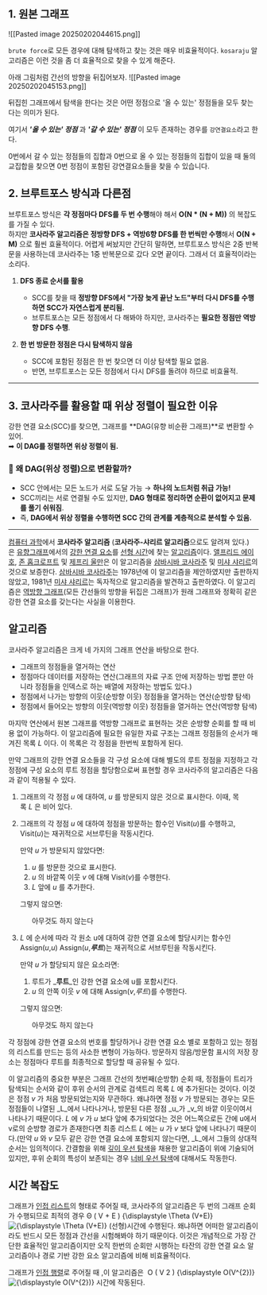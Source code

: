 ## 1. 원본 그래프

![[Pasted image 20250202044615.png]]


`brute force`로 모든 경우에 대해 탐색하고 찾는 것은 매우 비효율적이다.
`kosaraju` 알고리즘은 이런 것을 좀 더 효율적으로 찾을 수 있게 해준다.

아래 그림처럼 간선의 방향을 뒤집어보자.
![[Pasted image 20250202045153.png]]

뒤집힌 그래프에서 탐색을 한다는 것은 어떤 정점으로 '올 수 있는' 정점들을 모두 찾는다는 의미가 된다. 

여기서 ___'올 수 있는' 정점___ 과 ___'갈 수 있는' 정점___ 이 모두 존재하는 경우를 `강연결요소`라고 한다. 


0번에서 갈 수 있는 정점들의 집합과 0번으로 올 수 있는 정점들의 집합이 있을 때 둘의 교집합을 찾으면 0번 정점이 포함된 강연결요소들을 찾을 수 있습니다.

## 2. 브루트포스 방식과 다른점
브루트포스 방식은 **각 정점마다 DFS를 두 번 수행**해야 해서 **O(N * (N + M))** 의 복잡도를 가질 수 있다.  
하지만 **코사라주 알고리즘은 정방향 DFS + 역방6향 DFS를 한 번씩만 수행**해서 **O(N + M)** 으로 훨씬 효율적이다. 어렵게 써놨지만 간단히 말하면, 브루트포스 방식은 2중 반복문을 사용하는데 코사라주는 1중 반복문으로 갔다 오면 끝이다. 그래서 더 효율적이라는 소리다.

1. **DFS 종료 순서를 활용**
    
    - SCC를 찾을 때 **정방향 DFS에서 "가장 늦게 끝난 노드"부터 다시 DFS를 수행하면 SCC가 자연스럽게 분리됨.**
    - 브루트포스는 모든 정점에서 다 해봐야 하지만, 코사라주는 **필요한 정점만 역방향 DFS 수행**.
2. **한 번 방문한 정점은 다시 탐색하지 않음**
    
    - SCC에 포함된 정점은 한 번 찾으면 더 이상 탐색할 필요 없음.
    - 반면, 브루트포스는 모든 정점에서 다시 DFS를 돌려야 하므로 비효율적.

---

## 3. 코사라주를 활용할 때 위상 정렬이 필요한 이유

강한 연결 요소(SCC)를 찾으면, 그래프를 **DAG(유향 비순환 그래프)**로 변환할 수 있어.  
➡ **이 DAG를 정렬하면 위상 정렬이 됨.**

### 🔹 **왜 DAG(위상 정렬)으로 변환할까?**

- SCC 안에서는 모든 노드가 서로 도달 가능 → **하나의 노드처럼 취급 가능!**
- SCC끼리는 서로 연결될 수도 있지만, **DAG 형태로 정리하면 순환이 없어지고 문제를 풀기 쉬워짐**.
- 즉, **DAG에서 위상 정렬을 수행하면 SCC 간의 관계를 계층적으로 분석할 수 있음.**


---

[컴퓨터 과학](https://ko.wikipedia.org/wiki/%EC%BB%B4%ED%93%A8%ED%84%B0_%EA%B3%BC%ED%95%99 "컴퓨터 과학")에서 **코사라주 알고리즘** (**코사라주-샤리르 알고리즘**으로도 알려져 있다.)은 [유향그래프](https://ko.wikipedia.org/wiki/%EC%9C%A0%ED%96%A5%EA%B7%B8%EB%9E%98%ED%94%84 "유향그래프")에서의 [강한 연결 요소](https://ko.wikipedia.org/wiki/%EA%B0%95%ED%95%9C_%EC%97%B0%EA%B2%B0_%EC%9A%94%EC%86%8C "강한 연결 요소")를 [선형 시간](https://ko.wikipedia.org/wiki/%EC%8B%9C%EA%B0%84_%EB%B3%B5%EC%9E%A1%EB%8F%84 "시간 복잡도")에 찾는 [알고리즘](https://ko.wikipedia.org/wiki/%EC%95%8C%EA%B3%A0%EB%A6%AC%EC%A6%98 "알고리즘")이다. [앨프리드 에이호](https://ko.wikipedia.org/wiki/%EC%95%A8%ED%94%84%EB%A6%AC%EB%93%9C_%EC%97%90%EC%9D%B4%ED%98%B8 "앨프리드 에이호"), [존 홉크로프트](https://ko.wikipedia.org/wiki/%EC%A1%B4_%ED%99%89%ED%81%AC%EB%A1%9C%ED%94%84%ED%8A%B8 "존 홉크로프트") 및 [제프리 울만](https://ko.wikipedia.org/wiki/%EC%A0%9C%ED%94%84%EB%A6%AC_%EC%9A%B8%EB%A7%8C "제프리 울만")은 이 알고리즘을 [삼바시바 코사라주](https://ko.wikipedia.org/wiki/%EC%82%BC%EB%B0%94%EC%8B%9C%EB%B0%94_%EC%BD%94%EC%82%AC%EB%9D%BC%EC%A3%BC "삼바시바 코사라주") 및 [미샤 샤리르](https://ko.wikipedia.org/wiki/Micha_Sharir "Micha Sharir")의 것으로 보증한다. [삼바시바 코사라주](https://ko.wikipedia.org/wiki/S._Rao_Kosaraju "S. Rao Kosaraju")는 1978년에 이 알고리즘을 제안하였지만 출판하지 않았고, 1981년 [미샤 샤리르](https://ko.wikipedia.org/wiki/Micha_Sharir "Micha Sharir")는 독자적으로 알고리즘을 발견하고 출판하였다. 이 알고리즘은 [역방향 그래프](https://ko.wikipedia.org/wiki/Transpose_graph "Transpose graph")(모든 간선들의 방향을 뒤집은 그래프)가 원래 그래프와 정확히 같은 강한 연결 요소를 갖는다는 사실을 이용한다.

## 알고리즘

코사라주 알고리즘은 크게 네 가지의 그래프 연산을 바탕으로 한다.

- 그래프의 정점들을 열거하는 연산
- 정점마다 데이터를 저장하는 연산(그래프의 자료 구조 안에 저장하는 방법 뿐만 아니라 정점들을 인덱스로 하는 배열에 저장하는 방법도 있다.)
- 정점에서 나가는 방향의 이웃(순방향 이웃) 정점들을 열거하는 연산(순방향 탐색)
- 정점에서 들어오는 방향의 이웃(역방향 이웃) 정점들을 열거하는 연산(역방향 탐색)

마지막 연산에서 원본 그래프를 역방향 그래프로 표현하는 것은 순방향 순회를 할 때 비용 없이 가능하다. 이 알고리즘에 필요한 유일한 자료 구조는 그래프 정점들의 순서가 매겨진 목록 _L_ 이다. 이 목록은 각 정점을 한번씩 포함하게 된다.

만약 그래프의 강한 연결 요소들을 각 구성 요소에 대해 별도의 루트 정점을 지정하고 각 정점에 구성 요소의 루트 정점을 할당함으로써 표현할 경우 코사라주의 알고리즘은 다음과 같이 적용될 수 있다.

1. 그래프의 각 정점 _u_ 에 대하여, _u_ 를 방문되지 않은 것으로 표시한다. 이때, 목록 _L_ 은 비어 있다.
2. 그래프의 각 정점 _u_ 에 대하여 정점을 방문하는 함수인 Visit(_u_)를 수행하고, Visit(_u_)는 재귀적으로 서브루틴을 작동시킨다.
    
    만약 _u_ 가 방문되지 않았다면:
    
    1. _u_ 를 방문한 것으로 표시한다.
    2. _u_ 의 바깥쪽 이웃 _v_ 에 대해 Visit(_v_)를 수행한다.
    3. _L_ 앞에 _u_ 를 추가한다.
    
    그렇지 않으면:
    
          아무것도 하지 않는다
    
3. _L_ 에 순서에 따라 각 원소 u에 대하여 강한 연결 요소에 할당시키는 함수인 Assign(_u_,_u_) Assign(_u_,_**루트**_)는 재귀적으로 서브루틴을 작동시킨다.
    
    만약 _u_ 가 할당되지 않은 요소라면:
    
    1. 루트가 _**루트**_인 강한 연결 요소에 u를 포함시킨다.
    2. _u_ 의 안쪽 이웃 _v_ 에 대해 Assign(_v_,_루트_)를 수행한다.
    
    그렇지 않으면:
    
          아무것도 하지 않는다
    

각 정점에 강한 연결 요소의 번호를 할당하거나 강한 연결 요소 별로 포함하고 있는 정점의 리스트를 만드는 등의 사소한 변형이 가능하다. 방문하지 않음/방문함 표시의 저장 장소는 정점마다 루트를 최종적으로 할당할 때 공유될 수 있다.

이 알고리즘의 중요한 부분은 그래프 간선의 첫번째(순방향) 순회 때, 정점들이 트리가 탐색되는 순서와 같이 후위 순서의 관계로 검색트리 목록 _L_ 에 추가된다는 것이다. 이것은 정점 _v_ 가 처음 방문되었는지와 무관하다. 왜냐하면 정점 _v_ 가 방문되는 경우는 모든 정점들이 나열된 _L_에서 나타나거나, 방문된 다른 정점 _u_가 _v_의 바깥 이웃이여서 나타나기 때문이다. _L_ 에 _v_ 가 _u_ 보다 앞에 추가되었다는 것은 어느쪽으로든 간에 u에서 v로의 순방향 경로가 존재한다면 최종 리스트 _L_ 에는 _u_ 가 _v_ 보다 앞에 나타나기 때문이다.(만약 _u_ 와 _v_ 모두 같은 강한 연결 요소에 포함되지 않는다면, _L_에서 그들의 상대적 순서는 임의적이다. 간결함을 위해 [깊이 우선 탐색](https://ko.wikipedia.org/wiki/%EA%B9%8A%EC%9D%B4_%EC%9A%B0%EC%84%A0_%ED%83%90%EC%83%89 "깊이 우선 탐색")을 채용한 알고리즘이 위에 기술되어있지만, 후위 순회의 특성이 보존되는 경우 [너비 우선 탐색](https://ko.wikipedia.org/wiki/%EB%84%88%EB%B9%84_%EC%9A%B0%EC%84%A0_%ED%83%90%EC%83%89 "너비 우선 탐색")에 대해서도 작동한다.

## 시간 복잡도

그래프가 [인접 리스트](https://ko.wikipedia.org/wiki/%EC%9D%B8%EC%A0%91_%EB%A6%AC%EC%8A%A4%ED%8A%B8 "인접 리스트")의 형태로 주어질 때, 코사라주의 알고리즘은 두 번의 그래프 순회가 수행되므로 최적의 경우 Θ ( V + E ) {\displaystyle \Theta (V+E)} ![{\displaystyle \Theta (V+E)}](https://wikimedia.org/api/rest_v1/media/math/render/svg/1d6f3cfdfc2dd5f269373778460f22af0c4d3466) (선형)시간에 수행된다. 왜냐하면 어떠한 알고리즘이라도 반드시 모든 정점과 간선을 시험해봐야 하기 때문이다. 이것은 개념적으로 가장 간단한 효율적인 알고리즘이지만 오직 한번의 순회만 시행하는 타잔의 강한 연결 요소 알고리즘이나 경로 기반 강한 요소 알고리즘에 비해 비효율적이다.

그래프가 [인접 행렬](https://ko.wikipedia.org/wiki/%EC%9D%B8%EC%A0%91%ED%96%89%EB%A0%AC "인접행렬")로 주어질 때 ,이 알고리즘은  O ( V 2 ) {\displaystyle O(V^{2})} ![{\displaystyle O(V^{2})}](https://wikimedia.org/api/rest_v1/media/math/render/svg/11a5ce39ea34c896a32654d0b4afd06694e7376c) 시간에 작동된다.